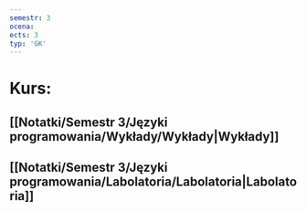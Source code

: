 ```yaml
---
semestr: 3
ocena: 
ects: 3
typ: 'GK'
---
```


# Kurs:
## [[Notatki/Semestr 3/Języki programowania/Wykłady/Wykłady|Wykłady]]
## [[Notatki/Semestr 3/Języki programowania/Labolatoria/Labolatoria|Labolatoria]]